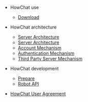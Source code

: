 - HowChat use
  - [Download](./use/download.md)

  
- HowChat architecture
  - [Server Architecture](./architecture/quickstart.md)
  - [Server Architecture](./architecture/quickstart.md)
  - [Account Mechanism](./architecture/accountMechanism.md)
  - [Authentication Mechanism](./architecture/authenticationMechanism.md)
  - [Third Party Server Mechanism](./architecture/third-partyServerMechanism.md)
  
- HowChat development
  - [Prepare](./programme/ready.md)
  - [Robot API](./programme/robotApi.md)
- [HowChat User Agreement](./userAgreement.md)